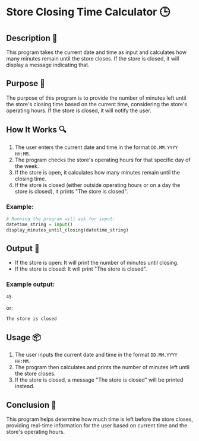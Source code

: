 # Store Closing Time Calculator 🕒

## Description 📝

This program takes the current date and time as input and calculates how many minutes remain until the store closes.
If the store is closed, it will display a message indicating that.

## Purpose 🎯

The purpose of this program is to provide the number of minutes left until the store's closing time based on the current time, considering the store's operating hours.
If the store is closed, it will notify the user.

## How It Works 🔍

1. The user enters the current date and time in the format `DD.MM.YYYY HH:MM`.
2. The program checks the store's operating hours for that specific day of the week.
3. If the store is open, it calculates how many minutes remain until the closing time.
4. If the store is closed (either outside operating hours or on a day the store is closed), it prints "The store is closed".

### Example:

```python
# Running the program will ask for input:
datetime_string = input()
display_minutes_until_closing(datetime_string)
```

## Output 📜

-   If the store is open: It will print the number of minutes until closing.
-   If the store is closed: It will print "The store is closed".

### Example output:

```
45
```

or:

```
The store is closed
```

## Usage 📦

1. The user inputs the current date and time in the format `DD.MM.YYYY HH:MM`.
2. The program then calculates and prints the number of minutes left until the store closes.
3. If the store is closed, a message "The store is closed" will be printed instead.

## Conclusion 🚀

This program helps determine how much time is left before the store closes, providing real-time information for the user based on current time and the store's operating hours.
